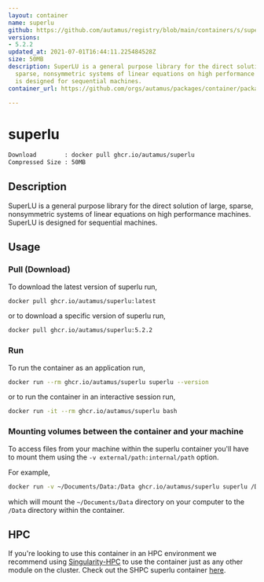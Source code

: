 ```yaml
---
layout: container
name: superlu
github: https://github.com/autamus/registry/blob/main/containers/s/superlu/spack.yaml
versions:
- 5.2.2
updated_at: 2021-07-01T16:44:11.225484528Z
size: 50MB
description: SuperLU is a general purpose library for the direct solution of large,
  sparse, nonsymmetric systems of linear equations on high performance machines. SuperLU
  is designed for sequential machines.
container_url: https://github.com/orgs/autamus/packages/container/package/superlu

---
```

# superlu
```bash 
Download        : docker pull ghcr.io/autamus/superlu
Compressed Size : 50MB
```

## Description
SuperLU is a general purpose library for the direct solution of large, sparse, nonsymmetric systems of linear equations on high performance machines. SuperLU is designed for sequential machines.

## Usage
### Pull (Download)
To download the latest version of superlu run,

```bash
docker pull ghcr.io/autamus/superlu:latest
```

or to download a specific version of superlu run,

```bash
docker pull ghcr.io/autamus/superlu:5.2.2
```
### Run
To run the container as an application run,
```bash
docker run --rm ghcr.io/autamus/superlu superlu --version
```

or to run the container in an interactive session run,
```bash
docker run -it --rm ghcr.io/autamus/superlu bash
```

### Mounting volumes between the container and your machine
To access files from your machine within the superlu container you'll have to mount them using the `-v external/path:internal/path` option.

For example,
```bash
docker run -v ~/Documents/Data:/Data ghcr.io/autamus/superlu superlu /Data/myData.csv
```
which will mount the `~/Documents/Data` directory on your computer to the `/Data` directory within the container.

## HPC
If you're looking to use this container in an HPC environment we recommend using [Singularity-HPC](https://singularity-hpc.readthedocs.io) to use the container just as any other module on the cluster. Check out the SHPC superlu container [here](https://singularityhub.github.io/singularity-hpc/r/ghcr.io-autamus-superlu/).